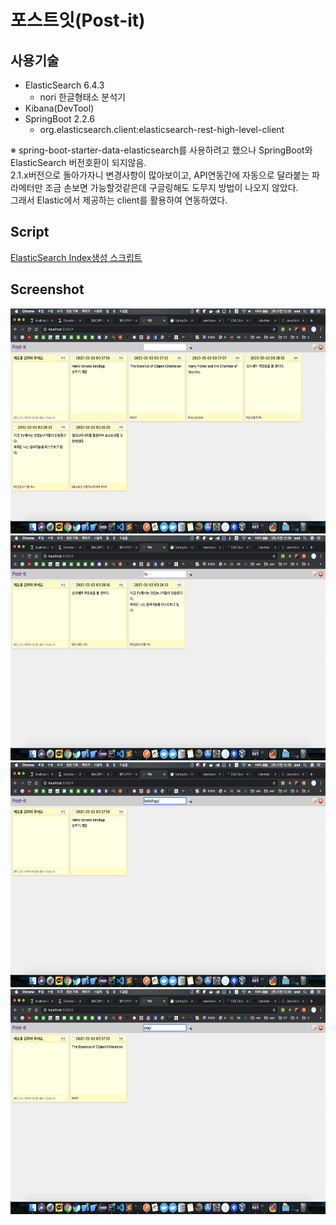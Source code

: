 # 포스트잇(Post-it)

## 사용기술

- ElasticSearch 6.4.3
  - nori 한글형태소 분석기
- Kibana(DevTool)
- SpringBoot 2.2.6
  - org.elasticsearch.client:elasticsearch-rest-high-level-client

※ spring-boot-starter-data-elasticsearch를 사용하려고 했으나 SpringBoot와 ElasticSearch 버전호환이 되지않음.  
2.1.x버전으로 돌아가자니 변경사항이 많아보이고, API연동간에 자동으로 달라붙는 파라메터만 조금 손보면 가능할것같은데 구글링해도 도무지 방법이 나오지 않았다.  
그래서 Elastic에서 제공하는 client를 활용하여 연동하였다.

## Script

[ElasticSearch Index생성 스크립트](./script/ElisticSearch.script)

## Screenshot

<img src="./screenshot/2.png" width="576" height="360">
<img src="./screenshot/3.png" width="576" height="360">
<img src="./screenshot/6.png" width="576" height="360">
<img src="./screenshot/7.png" width="576" height="360">
